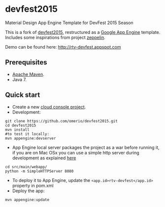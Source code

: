 # devfest2015
Material Design App Engine Template for DevFest 2015 Season

This is a fork of [devfest2015](https://github.com/ajmikzer/devfest2015), restructured as a [Google App Engine](https://cloud.google.com/appengine/) template. Includes some inspirations from project [zeppelin](https://github.com/gdg-x/zeppelin).

Demo can be found here: http://rtv-devfest.appspot.com

## Prerequisites
* [Apache Maven](https://maven.apache.org/download.cgi).
* Java 7.

## Quick start
* Create a new [cloud console project](https://console.developers.google.com/project).
* Development:
```
git clone https://github.com/omerio/devfest2015.git
cd devfest2015
mvn install
#to test it locally:
mvn appengine:devserver
```
* App Engine local server packages the project as a war before running it, if you are on Mac OSx you can use a simple http server during development as explained [here](http://www.andyjamesdavies.com/blog/javascript/simple-http-server-on-mac-os-x-in-seconds)
```
cd src/main/webapp/
python -m SimpleHTTPServer 8080
```
* To deploy it to App Engine, update the `<app.id>rtv-devfest</app.id>` property in pom.xml
* Deploy the app:
```
mvn appengine:update
```
